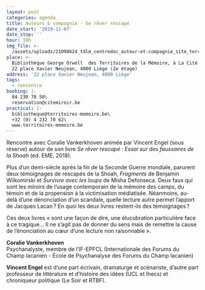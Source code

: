 ```yaml
---
layout: post
categories: agenda
title: Auteurs & compagnie - Se rêver rescapé
date_start: '2019-11-07'
date_stop: ''
hour: 18h
img_file: >-
  /assets/uploads/21090624_tdlm_centredoc_auteur-et-compagnie_site_territoires-de-la-memoire.jpg
place: >-
  Bibliothèque George Orwell  des Territoires de la Mémoire, à La Cité Miroir, 
  22 place Xavier Neujean, 4000 Liège (2e étage)
address: '22 place Xavier Neujean, 4000 Liège'
tags:
  - rencontre
booking: |-
  04 230 70 50\
  reservation@citemiroir.be
practical: |-
  bibliotheque@territoires-memoire.be\
  +32 (0) 4 232 70 62\
  www.territoires-memoire.be
---
```

Rencontre avec Coralie Vankerkhoven animée par Vincent Engel (sous réserve) autour de son livre _Se rêver rescapé : Essai sur des faussaires de la Shoah_ (ed. EME, 2018).

Plus d’un demi-siècle après la fin de la ­Seconde Guerre mondiale, parurent deux témoignages de rescapés de la Shoah, _­Fragments_ de ­Benjamin Wilkomirski et ­_Survivre avec les loups_ de Misha Defonseca. Deux faux qui sont les miroirs de l’usage contemporain de la mémoire des camps, du témoin et de la propension à la victimisation médiatisée. Néanmoins, au-delà d’une dénonciation d’un scandale, quelle lecture autre permet l’apport de Jacques Lacan ? En quoi les deux livres restent-ils des témoignages ?

Ces deux livres « sont une façon de dire, une élucubration particulière face à ce tragique… Il ne s’agit pas de donner du sens mais de remettre la cause de l’énonciation au cœur d’une lecture non raisonnable ».

**Coralie Vankerkhoven**\
Psychanalyste, membre de l’IF-EPFCL (­Internationale des Forums du Champ lacanien - École de ­Psychanalyse des Forums du Champ lacanien)

**Vincent Engel** est d’une part écrivain, dramaturge et scénariste, d’autre part professeur de littérature et d’histoire des idées (UCL et Ihecs) et chroniqueur politique (Le Soir et RTBF).
